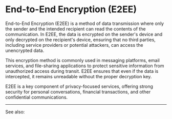 
# End-to-End Encryption (E2EE)

End-to-End Encryption (E2EE) is a method of data transmission where only the sender and the intended recipient can read the contents of the communication. In E2EE, the data is encrypted on the sender's device and only decrypted on the recipient's device, ensuring that no third parties, including service providers or potential attackers, can access the unencrypted data.

This encryption method is commonly used in messaging platforms, email services, and file-sharing applications to protect sensitive information from unauthorized access during transit. E2EE ensures that even if the data is intercepted, it remains unreadable without the proper decryption key.

E2EE is a key component of privacy-focused services, offering strong security for personal conversations, financial transactions, and other confidential communications.

---

See also: